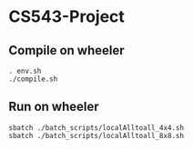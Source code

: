 # CS543-Project

## Compile on wheeler

```
. env.sh
./compile.sh
```

## Run on wheeler

```
sbatch ./batch_scripts/localAlltoall_4x4.sh
sbatch ./batch_scripts/localAlltoall_8x8.sh
```
